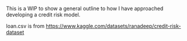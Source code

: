 This is a WIP to show a general outline to how I have approached developing a credit risk model. 

loan.csv is from https://www.kaggle.com/datasets/ranadeep/credit-risk-dataset
